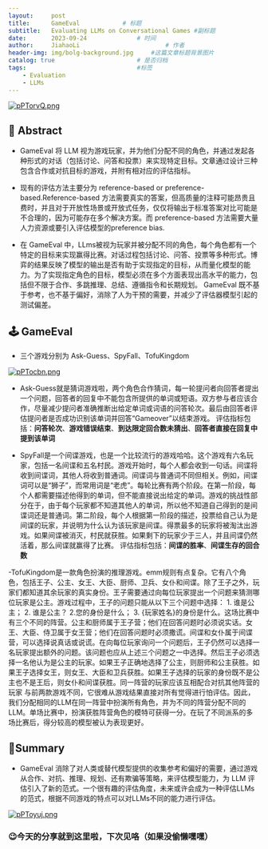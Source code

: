 ```yaml
---
layout:     post
title:      GameEval			# 标题 
subtitle:   Evaluating LLMs on Conversational Games #副标题
date:       2023-09-24 				# 时间
author:     JiahaoLi 						# 作者
header-img: img/bolg-background.jpg 	#这篇文章标题背景图片
catalog: true 						# 是否归档
tags:								#标签
    - Evaluation
    - LLMs
---
```


[![pPTorvQ.png](https://z1.ax1x.com/2023/09/24/pPTorvQ.png)](https://imgse.com/i/pPTorvQ)

## 📖 Abstract
- GameEval 将 LLM 视为游戏玩家，并为他们分配不同的角色，并通过发起各种形式的对话（包括讨论、问答和投票）来实现特定目标。文章通过设计三种包含合作或对抗目标的游戏，并附有相对应的评估指标。

- 现有的评估方法主要分为 reference-based or preference-based.Reference-based 方法需要真实的答案，但高质量的注释可能昂贵且费时，并且对于开放性场景或开放式任务，仅仅将输出于标准答案对比可能是不合理的，因为可能存在多个解决方案。而 preference-based 方法需要大量人力资源或要引入评估模型的preference bias.

- 在 GameEval 中，LLms被视为玩家并被分配不同的角色，每个角色都有一个特定的目标来实现赢得比赛。对话过程包括讨论、问答、投票等多种形式。博弈的结果反映了模型的输出是否有助于实现指定的目标，从而量化模型的能力。为了实现指定角色的目标，模型必须在多个方面表现出高水平的能力，包括但不限于合作、多跳推理、总结、遵循指令和长期规划。 GameEval 既不基于参考，也不基于偏好，消除了人为干预的需要，并减少了评估器模型引起的测试偏差。

## 🕹️ GameEval
- 三个游戏分别为 Ask-Guess、SpyFall、TofuKingdom

[![pPTocbn.png](https://z1.ax1x.com/2023/09/24/pPTocbn.png)](https://imgse.com/i/pPTocbn)

- Ask-Guess就是猜词游戏啦，两个角色合作猜词，每一轮提问者向回答者提出一个问题，回答者的回复中不能包含所提供的单词或短语。双方参与者应该合作，尽量减少提问者准确推断出给定单词或词语的问答轮次。最后由回答者评估提问者是否成功识别该单词并回答“Gameover”以结束游戏。
评估指标包括：**问答轮次**、**游戏错误结束**、**到达限定回合数未猜出**、**回答者直接在回复中提到该单词**

- SpyFall是一个间谍游戏，也是一个比较流行的游戏哈哈。这个游戏有六名玩家，包括一名间谍和五名村民。游戏开始时，每个人都会收到一句话。间谍将收到间谍词，其他人将收到普通词。间谍词与普通词不同但相关。例如，间谍词可以是“狮子”，而常用词是“老虎”。每轮比赛有两个阶段。在第一阶段，每个人都需要描述他得到的单词，但不能直接说出给定的单词。游戏的挑战性部分在于，由于每个玩家都不知道其他人的单词，所以他不知道自己得到的是间谍词还是普通词。第二阶段，每个人根据第一阶段的描述，投票给自己认为是间谍的玩家，并说明为什么认为该玩家是间谍。得票最多的玩家将被淘汰出游戏。如果间谍被消灭，村民就获胜。如果剩下的玩家少于三人，并且间谍仍然活着，那么间谍就赢得了比赛。
评估指标包括：**间谍的胜率**、**间谍生存的回合数**

-TofuKingdom是一款角色扮演的推理游戏。emm规则有点复杂。它有八个角色，包括王子、公主、女王、大臣、厨师、卫兵、女仆和间谍。除了王子之外，玩家们都知道其余玩家的真实身份。王子需要通过向每位玩家提出一个问题来猜测哪位玩家是公主。游戏过程中，王子的问题只能从以下三个问题中选择： 1. 谁是公主； 2. 谁是公主？ 2.您的身份是什么； 3. {玩家姓名}的身份是什么。这场比赛中有三个不同的阵营。公主和厨师属于王子营；他们在回答问题时必须说实话。女王、大臣、侍卫属于女王营；他们在回答问题时必须撒谎。间谍和女仆属于间谍营，可以选择说真话或说谎。在向每位玩家询问一个问题后，王子仍然可以选择一名玩家提出额外的问题。该问题也应从上述三个问题之一中选择。然后王子必须选择一名他认为是公主的玩家。如果王子正确地选择了公主，则厨师和公主获胜。如果王子选择女王，则女王、大臣和卫兵获胜。如果王子选择的玩家的身份既不是公主也不是王后，则女仆和间谍获胜。同一阵营的玩家应该互相配合对抗其他阵营的玩家
与前两款游戏不同，它很难从游戏结果直接对所有觉得进行怕评估。因此，我们分配相同的LLM在同一阵营中扮演所有角色，并为不同的阵营分配不同的LLM。单场比赛中，扮演获胜阵营角色的模特可获得一分。在玩了不同派系的多场比赛后，得分较高的模型被认为表现更好。

## 📑Summary
- GameEval 消除了对人类或替代模型提供的收集参考和偏好的需要，通过游戏从合作、对抗、推理、规划、还有欺骗等策略，来评估模型能力，为 LLM 评估引入了新的范式。一个很有趣的评估角度，未来或许会成为一种评估LLMs的范式，根据不同游戏的特点可以对LLMs不同的能力进行评估。

[![pPToyuj.png](https://z1.ax1x.com/2023/09/24/pPToyuj.png)](https://imgse.com/i/pPToyuj)

### 😉今天的分享就到这里啦，下次见咯（如果没偷懒嘿嘿）
